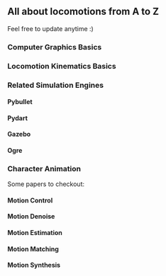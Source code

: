 ## All about locomotions from A to Z
Feel free to update anytime :)

### Computer Graphics Basics

### Locomotion Kinematics Basics 

### Related Simulation Engines

#### Pybullet
#### Pydart
#### Gazebo
#### Ogre

### Character Animation
Some papers to checkout:

#### Motion Control

#### Motion Denoise

#### Motion Estimation

#### Motion Matching

#### Motion Synthesis
